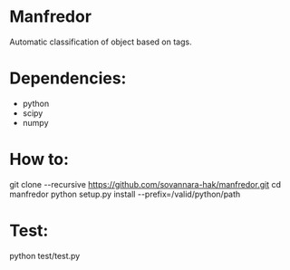 Manfredor
=========

Automatic classification of object based on tags.

Dependencies:
============

* python
* scipy
* numpy

How to:
=======

  git clone --recursive https://github.com/sovannara-hak/manfredor.git
  cd manfredor
  python setup.py install --prefix=/valid/python/path
  
Test:
=====

  python test/test.py

